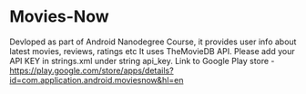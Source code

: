 # Movies-Now
Devloped as part of Android Nanodegree Course, it provides user info about latest movies, reviews, ratings etc
It uses TheMovieDB API. 
Please add your API KEY in strings.xml under string api_key.
Link to Google Play store - https://play.google.com/store/apps/details?id=com.application.android.moviesnow&hl=en
